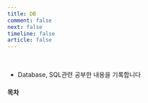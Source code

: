```yaml
---
title: DB
comment: false
next: false
timeline: false
article: false
---
```


<br/>

- Database, SQL관련 공부한 내용을 기록합니다

#### 목차
